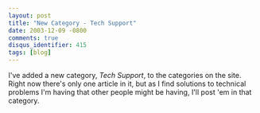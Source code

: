 ```yaml
---
layout: post
title: "New Category - Tech Support"
date: 2003-12-09 -0800
comments: true
disqus_identifier: 415
tags: [blog]
---
```

I've added a new category, *Tech Support*, to the categories on the
site. Right now there's only one article in it, but as I find solutions
to technical problems I'm having that other people might be having, I'll
post 'em in that category.
